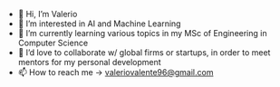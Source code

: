 - 👋 Hi, I’m Valerio
- 👀 I’m interested in AI and Machine Learning
- 🌱 I’m currently learning various topics in my MSc of Engineering in Computer Science
- 💞️ I’d love to collaborate w/ global firms or startups, in order to meet mentors for my personal development
- 📫 How to reach me -> valeriovalente96@gmail.com



